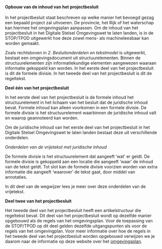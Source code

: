 ﻿#### Opbouw van de inhoud van het projectbesluit

In het projectbesluit staat beschreven op welke manier het bevoegd gezag een
bepaald project zal uitvoeren. De provincie, het Rijk of het waterschap kan
hiermee het omgevingsplan aanpassen. Om de inhoud van het projectbesluit in het
Digitale Stelsel Omgevingswet te laten landen, is in de STOP/TPOD uitgewerkt hoe
deze zowel mens- als machineleesbaar kan worden gemaakt.

Zoals rechtsboven in *2. Besluitonderdelen en tekstmodel* is uitgewerkt, bestaat
een omgevingsdocument uit structuurelementen. Binnen de structuurelementen zijn
informatiekundige elementen aangewezen waaraan informatie gekoppeld kan worden.
In het eerste deel van het projectbesluit is dit de formele divisie. In het
tweede deel van het projectbesluit is dit de regeltekst.

**Deel één van het projectbesluit**

In het eerste deel van het projectbesluit is de formele inhoud het
structuurelement in het lichaam van het besluit dat de juridische inhoud bevat.
Formele inhoud kan alleen voorkomen in een formele divisie. De formele divisie
is het structuurelement waarbinnen de juridische inhoud valt en waarop
geannoteerd kan worden.

Om de juridische inhoud van het eerste deel van het projectbesluit in het
Digitale Stelsel Omgevingswet te laten landen bestaat deze uit verschillende
onderdelen.

*Onderdelen van de vrijetekst met juridische inhoud*

De formele divisie is het structuurelement dat aangeeft ‘wat’ er geldt. De
formele divisie is gekoppeld aan een locatie die aangeeft ‘waar’ de inhoud van
de tekst geldt. Tot slot kan de formele divisie voorzien worden van extra
informatie die aangeeft ‘waarover’ de tekst gaat, door middel van annotaties.

In dit deel van de wegwijzer lees je meer over deze onderdelen van de
vrijetekst.

**Deel twee van het projectbesluit**

Het tweede deel van het projectbesluit heeft een artikelstructuur die regeltekst
bevat. Dit deel van het projectbesluit wordt op dezelfde manier opgebouwd als de
regels van het omgevingsplan. Voor de toepassing van de STOP/TPOD op dit deel
gelden dezelfde uitgangspunten als voor de regels van het omgevingplan. Voor
meer informatie over hoe de regels in het tweede deel van het projectbesluit
worden opgebouwd verwijzen we je daarom naar de informatie op deze website over
het [omgevingsplan](/omgevingsplan/regels-omgevingsplan).
